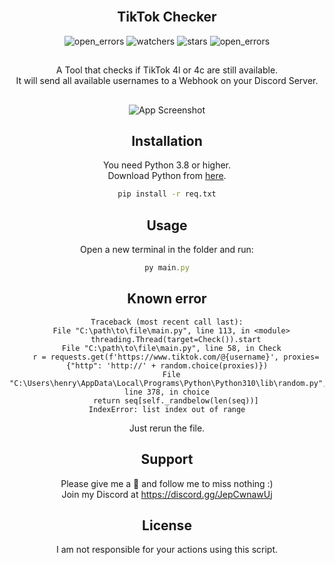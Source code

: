 <br/>
<div align="center">
    
## TikTok Checker
    
<img src="https://img.shields.io/github/issues/7z-henry/tiktok-checker" alt="open_errors"></a> 
<img src="https://img.shields.io/github/watchers/7z-henry/tiktok-checker?style=social" alt="watchers"></a> 
<img src="https://img.shields.io/github/stars/7z-henry?style=social" alt="stars"></a> 
<img src="https://img.shields.io/github/forks/7z-henry/tiktok-checker?style=social" alt="open_errors"></a> 
<br/>
## 
A Tool that checks if TikTok 4l or 4c are still available.\
It will send all available usernames to a Webhook on your Discord Server.
##

![App Screenshot](https://cdn.upload.systems/uploads/qBaV3WVY.png)


## Installation
You need Python 3.8 or higher.\
Download Python from <a href="https://www.python.org/downloads/">here</a>.
```bash
pip install -r req.txt
```
    
## Usage
Open a new terminal in the folder and run:
```javascript
py main.py
```
## Known error
```
Traceback (most recent call last):
  File "C:\path\to\file\main.py", line 113, in <module>
    threading.Thread(target=Check()).start
  File "C:\path\to\file\main.py", line 58, in Check
    r = requests.get(f'https://www.tiktok.com/@{username}', proxies={"http": 'http://' + random.choice(proxies)})
  File "C:\Users\henry\AppData\Local\Programs\Python\Python310\lib\random.py", line 378, in choice
    return seq[self._randbelow(len(seq))]
IndexError: list index out of range
```
Just rerun the file.
## Support

Please give me a 🌟 and follow me to miss nothing :)\
Join my Discord at https://discord.gg/JepCwnawUj


## License
I am not responsible for your actions using this script.
